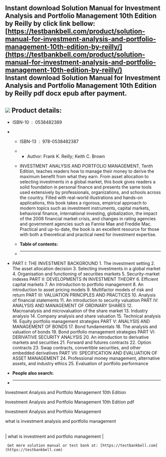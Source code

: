 Instant download **Solution Manual for Investment Analysis and Portfolio Management 10th Edition by Reilly** by click link bellow:  
[https://testbankbell.com/product/solution-manual-for-investment-analysis-and-portfolio-management-10th-edition-by-reilly/](https://testbankbell.com/product/solution-manual-for-investment-analysis-and-portfolio-management-10th-edition-by-reilly/)  
**Instant download Solution Manual for Investment Analysis and Portfolio Management 10th Edition by Reilly pdf docx epub after payment.**
-----------------------------------------------------------------------------------------------------------------------------------------


![](https://testbankbell.com/wp-content/uploads/2023/05/Investment-Analysis-10e-Reilly1.jpg)
**Product details:**
--------------------


* ISBN-10 ‏ : ‎ 0538482389
* * ISBN-13 ‏ : ‎ 978-0538482387
  * * Author: Frank K. Reilly; Keith C. Brown
   
  * INVESTMENT ANALYSIS AND PORTFOLIO MANAGEMENT, Tenth Edition, teaches readers how to manage their money to derive the maximum benefit from what they earn. From asset allocation to selecting investments in a global market, this book gives readers a solid foundation in personal finance and presents the same tools used extensively by professionals, organizations, and schools across the country. Filled with real-world illustrations and hands-on applications, this book takes a rigorous, empirical approach to modern topics such as investment instruments, capital markets, behavioral finance, international investing, globalization, the impact of the 2008 financial market crisis, and changes in rating agencies and government agencies such as Fannie Mae and Freddie Mac. Practical and up-to-date, the book is an excellent resource for those with both a theoretical and practical need for investment expertise.
  * **Table of contents:**
  * ----------------------
 
* PART I: THE INVESTMENT BACKGROUND 1. The investment setting 2. The asset allocation decision 3. Selecting investments in a global market 4. Organisation and functioning of securities markets 5. Security-market indexes PART II: DEVELOPMENTS IN INVESTMENT THEORY 6. Efficient capital markets 7. An introduction to portfolio management 8. An introduction to asset pricing models 9. Multifactor models of risk and return PART III: VALUATION PRINCIPLES AND PRACTICES 10. Analysis of financial statements 11. An introduction to security valuation PART IV: ANALYSIS AND MANAGEMENT OF ORDINARY SHARES 12. Macroanalysis and microvaluation of the share market 13. Industry analysis 14. Company analysis and share valuation 15. Technical analysis 16. Equity portfolio management strategies PART V: ANALYSIS AND MANAGEMENT OF BONDS 17. Bond fundamentals 18. The analysis and valuation of bonds 19. Bond portfolio management strategies PART VI: DERIVATIVE SECURITY ANALYSIS 20. An introduction to derivative markets and securities 21. Forward and futures contracts 22. Option contracts 23. Swap contracts, convertible securities, and other embedded derivatives PART VII: SPECIFICATION AND EVALUATION OF ASSET MANAGEMENT 24. Professional money management, alternative assets, and industry ethics 25. Evaluation of portfolio performance
* **People also search:**
* -----------------------

Investment Analysis and Portfolio Management 10th Edition

Investment Analysis and Portfolio Management 10th Edition pdf

Investment Analysis and Portfolio Management

what is investment analysis and portfolio management


|  |
| --- |
| 
what is investment and portfolio management
 |



     Get more solution manual or test bank at: [https://testbankbell.com](https://testbankbell.com)
